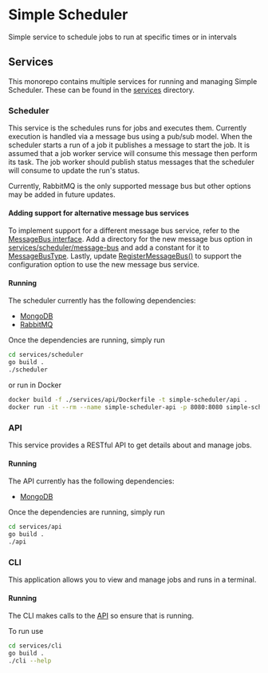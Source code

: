 # Simple Scheduler
Simple service to schedule jobs to run at specific times or in intervals

## Services
This monorepo contains multiple services for running and managing Simple
Scheduler. These can be found in the [services](https://github.com/jacobmcgowan/simple-scheduler/tree/main/services) directory.

### Scheduler
This service is the schedules runs for jobs and executes them. Currently
execution is handled via a message bus using a pub/sub model. When the scheduler
starts a run of a job it publishes a message to start the job. It is assumed
that a job worker service will consume this message then perform its task. The
job worker should publish status messages that the scheduler will consume to
update the run's status.

Currently, RabbitMQ is the only supported message bus but other options may be
added in future updates.

#### Adding support for alternative message bus services
To implement support for a different message bus
service, refer to the [MessageBus interface](https://github.com/jacobmcgowan/simple-scheduler/tree/main/services/scheduler/message-bus/message-bus.go). Add a
directory for the new message bus option in [services/scheduler/message-bus](https://github.com/jacobmcgowan/simple-scheduler/tree/main/services/scheduler/message-bus) and add a constant for it to [MessageBusType](https://github.com/jacobmcgowan/simple-scheduler/tree/main/services/scheduler/message-bus/message-bus-types/message-bus-types.go). Lastly, update [RegisterMessageBus()](https://github.com/jacobmcgowan/simple-scheduler/blob/main/shared/resources/resources.go#L45) to
support the configuration option to use the new message bus service.

#### Running
The scheduler currently has the following dependencies:
- [MongoDB](https://www.mongodb.com/docs/manual/tutorial/install-mongodb-community-with-docker/)
- [RabbitMQ](https://www.rabbitmq.com/docs/download)

Once the dependencies are running, simply run
```bash
cd services/scheduler
go build .
./scheduler
```

or run in Docker
```bash
docker build -f ./services/api/Dockerfile -t simple-scheduler/api .
docker run -it --rm --name simple-scheduler-api -p 8080:8080 simple-scheduler/api:latest
```

### API
This service provides a RESTful API to get details about and manage jobs.

#### Running
The API currently has the following dependencies:
- [MongoDB](https://www.mongodb.com/docs/manual/tutorial/install-mongodb-community-with-docker/)

Once the dependencies are running, simply run
```bash
cd services/api
go build .
./api
```

### CLI
This application allows you to view and manage jobs and runs in a terminal.

#### Running
The CLI makes calls to the [API](#api) so ensure that is running.

To run use
```bash
cd services/cli
go build .
./cli --help
```
